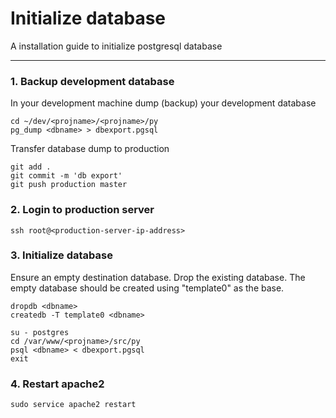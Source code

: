 # Initialize database

A installation guide to initialize postgresql database

----------

### 1. Backup development database
In your development machine dump (backup) your development database
  ```
  cd ~/dev/<projname>/<projname>/py
  pg_dump <dbname> > dbexport.pgsql
  ```
Transfer database dump to production
  ```
  git add .
  git commit -m 'db export'
  git push production master
  ``` 


### 2. Login to production server
  ```
  ssh root@<production-server-ip-address>
  ``` 

### 3. Initialize database
Ensure an empty destination database. Drop the existing database. The empty database should be created using "template0" as the base.
  ```
  dropdb <dbname>
  createdb -T template0 <dbname>

  su - postgres
  cd /var/www/<projname>/src/py
  psql <dbname> < dbexport.pgsql
  exit
  ``` 


### 4. Restart apache2
  ```
  sudo service apache2 restart
  ``` 
